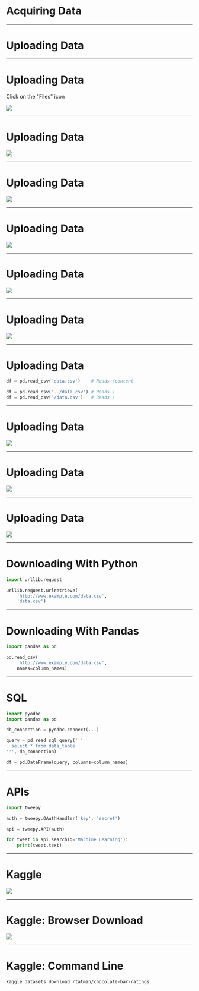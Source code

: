 # Acquiring Data

<!--
So far we have only worked with tiny datasets that we have hard-coded into our
labs. As we begin to move deeper into data science we will need to work with
larger and more complex datasets. In order to do that, we need to know how to
get the datasets into our Colab environments.

Remember that Colab is running "in the cloud", so for it to process data you
have to get that data onto the server that Colab is running on.

We'll cover a few ways of doing that in this lecture.
-->

---

# Uploading Data

<!--
One of the most straight-forward ways of getting data into Colab is to upload it
into the lab. If you have a file on your machine and want to get it into Colab
you can do so with just a few clicks.

Let's walk through an example.
-->
---

# Uploading Data

Click on the "Files" icon

![](res/files.png)

<!--
First, click on the 'Files' icon on the left side of the screen.

Source: Copyright Google
-->

---

# Uploading Data

![](res/upload.png)

<!--
Next, click on the 'Upload' link.

Source: Copyright Google
-->

---

# Uploading Data

![](res/file-selector.png)

<!--
You will then be presented with a file selector dialog box. Find the file on
your local machine and then press the 'Open' button.

Source: Copyright Google
-->

---

# Uploading Data

![](res/warning.png)

<!--
The first time you upload a file to an active lab you will see a warning telling
you that the files won't stick around forever. Colab enviornments run for a
fixed amount of time, less than a day, and then the environment gets recycled.

For this class and for small data science and machine learning projects, this is
okay. For longer running projects, there are ways to point Colab at a different
environment. You can also download Colab notebooks and run them in Jupyter on a
machine that can store the files longer-term.

Do be warned though, if you do a lot of processing on data and save that data to
a file, you will want to download the file before the Colab environment gets
recycled.

Source: Copyright Google
-->

---

# Uploading Data

![](res/uploaded-files.png)

<!--
Once your file is uploaded, you will be able to see it in the left 'Files' panel
of Colab.

Source: Copyright Google
-->

---

# Uploading Data

![](res/root-folder.png)

<!--
If at any time you end up seeing a list of files and folders like this then you
clicked on the 'Parent Directory' link instead of the 'Upload' link. This moves
you from the `/content/` folder on the virtual machine to the `/` (root) folder.

From the root folder you can browse other folders like `/content/`, but any
uploads you do will go to root and not to `/content/`.

Why does this matter?

Source: Copyright Google
-->

---

# Uploading Data

```python
df = pd.read_csv('data.csv')    # Reads /content

df = pd.read_csv('../data.csv') # Reads /
df = pd.read_csv('/data.csv')   # Reads /
```

<!--
The landing spot of the file effects the way you then read the file into a
`DataFrame`. By default Colab considers `/content/` to be the working directory
so if you upload data to `/content/` you can read it directly as shown in the
first example of this slide. If you upload data to root you have to use the
`../` syntax to read from the parent directory or the `/` syntax to read from
root.
-->

---

# Uploading Data

![](res/to-cloud.png)

<!--
Let's think about what is happening when we are uploading data to Colab. We have
the data on our local computer and then we copy/upload that data to Colab
running on the cloud.

Source: Copyright Google
-->

---

# Uploading Data

![](res/to-from-cloud.png)

<!--
It is actually even more likely, especially in this class, that you are
downloading data from the internet and then uploading that data back to Colab.

For small files this might be okay, but for large files this can be slow.
Especially in a classroom setting where many of us are uploading and downloading
large files at the same time

For small files this might be okay, but for large files this can be slow.
This is especially true in a classroom setting where many of us are uploading
and downloading large files at the same time. A session of this class actually
crashed the network at one of the schools it was taught at!

Source: Copyright Google
-->

---

# Uploading Data

![](res/cloud-to-cloud.png)

<!--
Luckily, there are numerous ways to move data around without ever having to
bring it down to your local computer. You can write code in Colab to perform
"cloud-to-cloud" data transfers. This reduces the number of times that the data
is copied and keeps the data from having to transfer over your network
connection.

Source: Copyright Google
-->

---

# Downloading With Python

```python
import urllib.request

urllib.request.urlretrieve(
    'http://www.example.com/data.csv',
    'data.csv')
```

<!--
It is possible to directly download data into Colab using the `urllib` library
in Python. The `urllib.request.urlretrieve` function takes two primary
arguments: a url to download and a file name to save the data into.
-->

---

# Downloading With Pandas

```python
import pandas as pd

pd.read_csv(
    'http://www.example.com/data.csv',
    names=column_names)
```

<!--
Pandas can also read data directly into a `DataFrame` using the `read_csv`
function. The only required argument is the URL to download. Another common
argument is `names=` which allows you to set column names if the data file
doesn't have them.
-->

---

# SQL

```python
import pyodbc
import pandas as pd

db_connection = pyodbc.connect(...)

query = pd.read_sql_query('''
  select * from data_table
''', db_connection)

df = pd.DataFrame(query, columns=column_names)
```

<!--
If your data is stored in a database you can use SQL to read data into a
`DataFrame`. To do this you need to create a database connection. Then create a
query to read the data you are interested in. Finally, you can pass the query to
Pandas to create a new `DataFrame` containing the data.

We won't be working with databases much in this course, but there is a good
chance you'll encounter data in a database sometime in your data science career.
It is good to know that you can connect to the database from Python and load the
data directly into a `DataFrame`.
-->

---

# APIs

```python
import tweepy

auth = tweepy.OAuthHandler('key', 'secret')

api = tweepy.API(auth)

for tweet in api.search(q='Machine Learning'):
    print(tweet.text)
```

<!--
APIs are another common way to fetch data. Many services have APIs that you can
use to search through their data. Most of these services require that you
authenticate yourself before you use the API. Some APIs have free tiers and
for-pay tiers.

Here is an example of using the `tweepy` API to query Twitter for the term
'Machine Learning'.

You can see that we first have to authenticate and then once we authenticate we
can call the `search` functions on the API.

Every API is different. If you have a service that you want to get data from,
check and see if they have an API. Then, see if there is a Python wrapper around
that API. For example, tweepy is a library that makes working with the Twitter
API easier. Wrappers exist for many popular services, so always check before
trying to use any API directly.
-->

---

# Kaggle

![](https://www.kaggle.com/static/images/site-logo.png)

<!--
Now we'll talk about getting data from Kaggle into your Colab. We talk about
Kaggle specifically because it does require authentication to download data from
Kaggle and we use Kaggle quite a bit in this course.

Source: External
-->

---

# Kaggle: Browser Download

![](res/kaggle-download.png)

<!--
Once you navigate to a dataset in Kaggle you can download the dataset by
clicking the 'Download' link. If you aren't logged in, you'll be prompted to log
in first.

After you have downloaded the file to your local machine, you can then upload it
to Colab.

Source: Copyright Google
-->

---

# Kaggle: Command Line

```shell
kaggle datasets download rtatman/chocolate-bar-ratings
```

<!--
You can also use the `kaggle` command to directly download a dataset into Colab,
bypassing the need to download the dataset to your computer.

You can an example of downloading a dataset on this slide. You run the `kaggle`
shell command. This program can work with numerous Kaggle objects such as
contents, notebooks, and datasets. In this case we are working with datasets. We
then say that we want to download a dataset. Finally, we tell the command the
dataset that we want to download.

Note that there is some setup required before running `kaggle`. You'll need to
get API credentials from Kaggle and store them in your lab. Instructions for
doing that are in the lab for this unit.
-->
